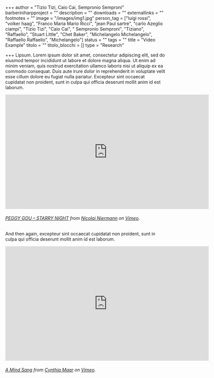 +++
author = "Tizio Tizi, Caio Cai, Sempronio Semproni"
barberiniharpproject = ""
description = ""
downloads = ""
externallinks = ""
footnotes = ""
image = "/images/img1.jpg"
person_tag = ["luigi rossi", "volker haag", "Franco Maria Mario Ricci", "jean Paul sartre", "carlo Azeglio ciampi", "Tizio Tizi", "Caio Cai", " Sempronio Semproni", "Tiziano", "Raffaello", "Stuart Little", "Chet Baker", "Michelangelo Michelangelo", "Raffaello Raffaello", "Michelangelo"]
status = ""
tags = ""
title = "Video Example"
titolo = ""
titolo_blocchi = []
type = "Research"

+++
Lipsum. Lorem ipsum dolor sit amet, consectetur adipiscing elit, sed do eiusmod tempor incididunt ut labore et dolore magna aliqua. Ut enim ad minim veniam, quis nostrud exercitation ullamco laboris nisi ut aliquip ex ea commodo consequat. Duis aute irure dolor in reprehenderit in voluptate velit esse cillum dolore eu fugiat nulla pariatur. Excepteur sint occaecat cupidatat non proident, sunt in culpa qui officia deserunt mollit anim id est laborum.

<div class="embed-responsive embed-responsive-16by9"> <iframe src="https://player.vimeo.com/video/367709381?color=ffffff&title=0&byline=0&portrait=0" width="640" height="360" frameborder="0" allow="autoplay; fullscreen; picture-in-picture" allowfullscreen></iframe> </div>

###### [PEGGY GOU – STARRY NIGHT](https://vimeo.com/367709381 "STARRY NIGHT") from [Nicolai Niermann](https://vimeo.com/367709381 "Nicolai") on [Vimeo](https://vimeo.com/367709381 "Vimeo").

And then again, excepteur sint occaecat cupidatat non proident, sunt in culpa qui officia deserunt mollit anim id est laborum.

<div class="embed-responsive embed-responsive-16by9"> <iframe src="https://player.vimeo.com/video/430690235" width="640" height="360" frameborder="0" allow="autoplay; fullscreen; picture-in-picture" allowfullscreen></iframe> </div>

###### [A Mind Sang](https://vimeo.com/367709381 "STARRY NIGHT") from [Cynthia Maar](https://vimeo.com/367709381 "Nicolai") on [Vimeo](https://vimeo.com/367709381 "Vimeo").